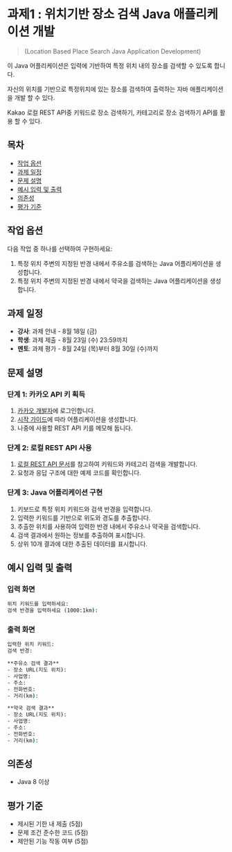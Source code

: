 # 과제1 : 위치기반 장소 검색 Java 애플리케이션 개발
> (Location Based Place Search Java Application Development)

이 Java 어플리케이션은 입력에 기반하여 특정 위치 내의 장소를 검색할 수 있도록 합니다.

자신의 위치를 기반으로 특정위치에 있는 장소를 검색하여 출력하는 자바 애플리케이션을 개발 할 수 있다.

Kakao 로컬 REST API중 키워드로 장소 검색하기, 카테고리로 장소 검색하기 API를 활용 할 수 있다.

## 목차

- [작업 옵션](#작업-옵션)
- [과제 일정](#과제-일정)
- [문제 설명](#문제-설명)
- [예시 입력 및 출력](#예시-입력-및-출력)
- [의존성](#의존성)
- [평가 기준](#평가-기준)

## 작업 옵션

다음 작업 중 하나를 선택하여 구현하세요:

1. 특정 위치 주변의 지정된 반경 내에서 주유소를 검색하는 Java 어플리케이션을 생성합니다.
2. 특정 위치 주변의 지정된 반경 내에서 약국을 검색하는 Java 어플리케이션을 생성합니다.

## 과제 일정

- **강사**: 과제 안내 - 8월 18일 (금)
- **학생**: 과제 제출 - 8월 23일 (수) 23:59까지
- **멘토**: 과제 평가 - 8월 24일 (목)부터 8월 30일 (수)까지

## 문제 설명

### 단계 1: 카카오 API 키 획득

1. [카카오 개발자](https://developers.kakao.com)에 로그인합니다.
2. [시작 가이드](https://developers.kakao.com/docs/latest/en/getting-started/app)에 따라 어플리케이션을 생성합니다.
3. 나중에 사용할 REST API 키를 메모해 둡니다.

### 단계 2: 로컬 REST API 사용

1. [로컬 REST API 문서](https://developers.kakao.com/docs/latest/en/local/dev-guide)를 참고하여 키워드와 카테고리 검색을 개발합니다.
2. 요청과 응답 구조에 대한 예제 코드를 확인합니다.

### 단계 3: Java 어플리케이션 구현

1. 키보드로 특정 위치 키워드와 검색 반경을 입력합니다.
2. 입력한 키워드를 기반으로 위도와 경도를 추출합니다.
3. 추출한 위치를 사용하여 입력한 반경 내에서 주유소나 약국을 검색합니다.
4. 검색 결과에서 원하는 정보를 추출하여 표시합니다.
5. 상위 10개 결과에 대한 추출된 데이터를 표시합니다.

## 예시 입력 및 출력

### 입력 화면

```cmd
위치 키워드를 입력하세요:
검색 반경을 입력하세요 (1000:1km):
```

### 출력 화면

```cmd
입력한 위치 키워드:
검색 반경:

**주유소 검색 결과**
- 장소 URL(지도 위치):
- 사업명:
- 주소:
- 전화번호:
- 거리(km):

**약국 검색 결과**
- 장소 URL(지도 위치):
- 사업명:
- 주소:
- 전화번호:
- 거리(km):
```

## 의존성

- Java 8 이상

## 평가 기준

- 제시된 기한 내 제출 (5점)
- 문제 조건 준수한 코드 (5점)
- 제안된 기능 작동 여부 (5점)
